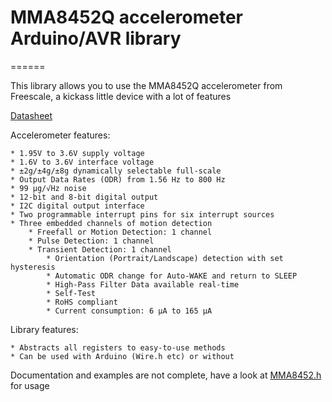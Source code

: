# MMA8452Q accelerometer Arduino/AVR library
======

This library allows you to use the MMA8452Q accelerometer from Freescale, a kickass little device with a lot of features

[Datasheet](http://www.freescale.com/files/sensors/doc/data_sheet/MMA8452Q.pdf)

Accelerometer features:
  
	* 1.95V to 3.6V supply voltage
	* 1.6V to 3.6V interface voltage
	* ±2g/±4g/±8g dynamically selectable full-scale
	* Output Data Rates (ODR) from 1.56 Hz to 800 Hz
	* 99 μg/√Hz noise
	* 12-bit and 8-bit digital output
	* I2C digital output interface
	* Two programmable interrupt pins for six interrupt sources
	* Three embedded channels of motion detection
		* Freefall or Motion Detection: 1 channel
		* Pulse Detection: 1 channel
		* Transient Detection: 1 channel
			* Orientation (Portrait/Landscape) detection with set hysteresis
			* Automatic ODR change for Auto-WAKE and return to SLEEP
			* High-Pass Filter Data available real-time
			* Self-Test
			* RoHS compliant
			* Current consumption: 6 μA to 165 μA
 
Library features:

	* Abstracts all registers to easy-to-use methods
	* Can be used with Arduino (Wire.h etc) or without
	
Documentation and examples are not complete, have a look at [MMA8452.h](MMA8452.h) for usage